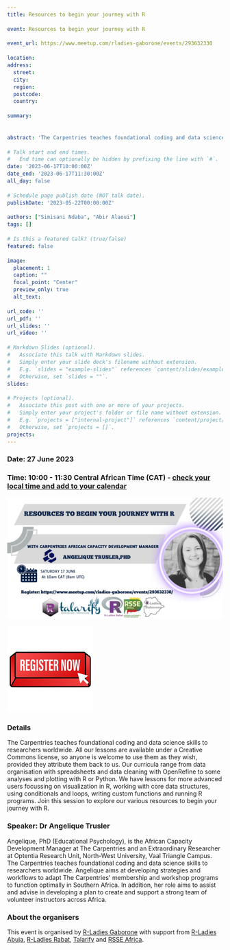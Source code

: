 ```yaml
---
title: Resources to begin your journey with R

event: Resources to begin your journey with R

event_url: https://www.meetup.com/rladies-gaborone/events/293632330

location: 
address:
  street: 
  city: 
  region: 
  postcode: 
  country: 

summary: 


abstract: 'The Carpentries teaches foundational coding and data science skills to researchers worldwide. All our lessons are available under a Creative Commons license, so anyone is welcome to use them as they wish, provided they attribute them back to us. Our curricula range from data organisation with spreadsheets and data cleaning with OpenRefine to some analyses and plotting with R or Python. We have lessons for more advanced users focussing on visualization in R, working with core data structures, using conditionals and loops, writing custom functions and running R programs. Join this session to explore our various resources to begin your journey with R.'

# Talk start and end times.
#   End time can optionally be hidden by prefixing the line with `#`.
date: '2023-06-17T10:00:00Z'
date_end: '2023-06-17T11:30:00Z'
all_day: false

# Schedule page publish date (NOT talk date).
publishDate: '2023-05-22T00:00:00Z'

authors: ["Simisani Ndaba", "Abir Alaoui"]
tags: []

# Is this a featured talk? (true/false)
featured: false

image:
  placement: 1
  caption: ""
  focal_point: "Center"
  preview_only: true
  alt_text: 

url_code: ''
url_pdf: ''
url_slides: ''
url_video: ''

# Markdown Slides (optional).
#   Associate this talk with Markdown slides.
#   Simply enter your slide deck's filename without extension.
#   E.g. `slides = "example-slides"` references `content/slides/example-slides.md`.
#   Otherwise, set `slides = ""`.
slides:

# Projects (optional).
#   Associate this post with one or more of your projects.
#   Simply enter your project's folder or file name without extension.
#   E.g. `projects = ["internal-project"]` references `content/project/deep-learning/index.md`.
#   Otherwise, set `projects = []`.
projects:
---
```


### Date: 27 June 2023

### Time: 10:00 - 11:30 Central African Time (CAT) - [check your local time and add to your calendar](https://arewemeetingyet.com/Johannesburg/2023-06-27/10:00/Resources%20to%20begin%20your%20journey%20with%20R#eyJ1cmwiOiJodHRwczovL3d3dy5tZWV0dXAuY29tL3JsYWRpZXMtZ2Fib3JvbmUvZXZlbnRzLzI5MzYzMjMzMCJ9)

[![flyer](featured.jpg)](https://www.meetup.com/rladies-gaborone/events/293632330)

[![Register now](register.png)](https://www.meetup.com/rladies-gaborone/events/293632330)

### Details

The Carpentries teaches foundational coding and data science skills to researchers worldwide. All our lessons are available under a Creative Commons license, so anyone is welcome to use them as they wish, provided they attribute them back to us. Our curricula range from data organisation with spreadsheets and data cleaning with OpenRefine to some analyses and plotting with R or Python. We have lessons for more advanced users focussing on visualization in R, working with core data structures, using conditionals and loops, writing custom functions and running R programs. Join this session to explore our various resources to begin your journey with R.

### Speaker: Dr Angelique Trusler

Angelique, PhD (Educational Psychology), is the African Capacity Development Manager at The Carpentries and an Extraordinary Researcher at Optentia Research Unit, North-West University, Vaal Triangle Campus. The Carpentries teaches foundational coding and data science skills to researchers worldwide. Angelique aims at developing strategies and workflows to adapt The Carpentries' membership and workshop programs to function optimally in Southern Africa. In addition, her role aims to assist and advise in developing a plan to create and support a strong team of volunteer instructors across Africa.

### About the organisers

This event is organised by [R-Ladies Gaborone](https://www.meetup.com/rladies-gaborone/) with support from [R-Ladies Abuja](https://www.meetup.com/rladies-abuja/), [R-Ladies Rabat](https://www.meetup.com/rladies-rabat-ma/events/), [Talarify](https://talarify.co.za) and [RSSE Africa](https://rsse.africa).




